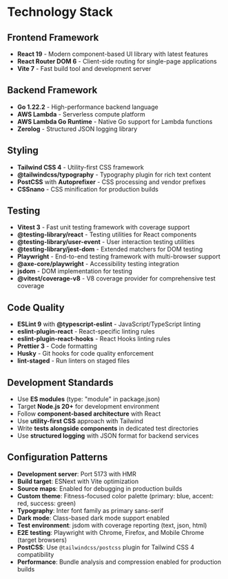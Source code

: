 # Technology Stack

## Frontend Framework
- **React 19** - Modern component-based UI library with latest features
- **React Router DOM 6** - Client-side routing for single-page applications
- **Vite 7** - Fast build tool and development server

## Backend Framework
- **Go 1.22.2** - High-performance backend language
- **AWS Lambda** - Serverless compute platform
- **AWS Lambda Go Runtime** - Native Go support for Lambda functions
- **Zerolog** - Structured JSON logging library

## Styling
- **Tailwind CSS 4** - Utility-first CSS framework
- **@tailwindcss/typography** - Typography plugin for rich text content
- **PostCSS** with **Autoprefixer** - CSS processing and vendor prefixes
- **CSSnano** - CSS minification for production builds

## Testing
- **Vitest 3** - Fast unit testing framework with coverage support
- **@testing-library/react** - Testing utilities for React components
- **@testing-library/user-event** - User interaction testing utilities
- **@testing-library/jest-dom** - Extended matchers for DOM testing
- **Playwright** - End-to-end testing framework with multi-browser support
- **@axe-core/playwright** - Accessibility testing integration
- **jsdom** - DOM implementation for testing
- **@vitest/coverage-v8** - V8 coverage provider for comprehensive test coverage

## Code Quality
- **ESLint 9** with **@typescript-eslint** - JavaScript/TypeScript linting
- **eslint-plugin-react** - React-specific linting rules
- **eslint-plugin-react-hooks** - React Hooks linting rules
- **Prettier 3** - Code formatting
- **Husky** - Git hooks for code quality enforcement
- **lint-staged** - Run linters on staged files

## Development Standards
- Use **ES modules** (type: "module" in package.json)
- Target **Node.js 20+** for development environment
- Follow **component-based architecture** with React
- Use **utility-first CSS** approach with Tailwind
- Write **tests alongside components** in dedicated test directories
- Use **structured logging** with JSON format for backend services

## Configuration Patterns
- **Development server**: Port 5173 with HMR
- **Build target**: ESNext with Vite optimization
- **Source maps**: Enabled for debugging in production builds
- **Custom theme**: Fitness-focused color palette (primary: blue, accent: red, success: green)
- **Typography**: Inter font family as primary sans-serif
- **Dark mode**: Class-based dark mode support enabled
- **Test environment**: jsdom with coverage reporting (text, json, html)
- **E2E testing**: Playwright with Chrome, Firefox, and Mobile Chrome (target browsers)
- **PostCSS**: Use `@tailwindcss/postcss` plugin for Tailwind CSS 4 compatibility
- **Performance**: Bundle analysis and compression enabled for production builds
